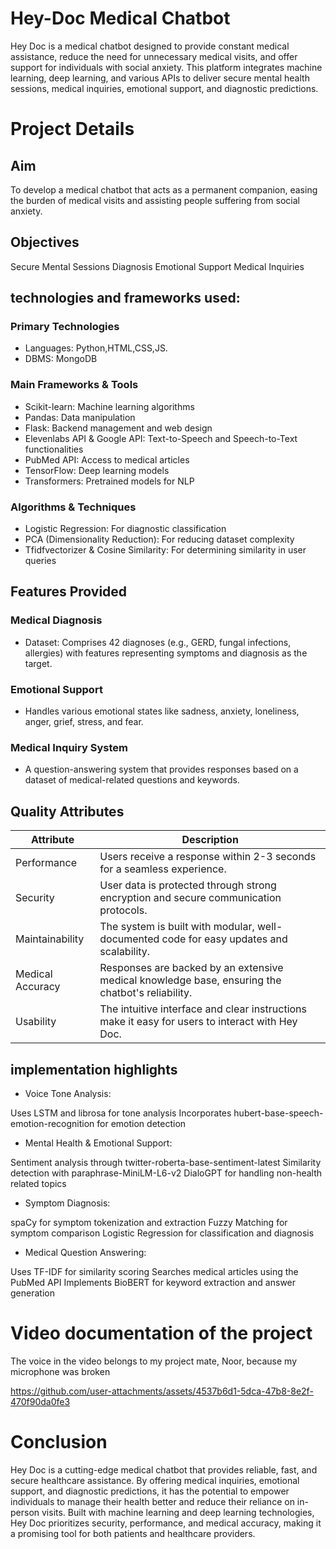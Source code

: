 # Hey-Doc Medical Chatbot

Hey Doc is a medical chatbot designed to provide constant medical assistance, reduce the need for unnecessary medical visits, and offer support for individuals with social anxiety. This platform integrates machine learning, deep learning, and various APIs to deliver secure mental health sessions, medical inquiries, emotional support, and diagnostic predictions.      
     
# Project Details 
## Aim   
To develop a medical chatbot that acts as a permanent companion, easing the burden of medical visits and assisting people suffering from social anxiety.
## Objectives
Secure Mental Sessions
Diagnosis
Emotional Support 
Medical Inquiries
 
## technologies and frameworks used:


### Primary Technologies
- Languages: Python,HTML,CSS,JS.
- DBMS: MongoDB
### Main Frameworks & Tools
- Scikit-learn: Machine learning algorithms
- Pandas: Data manipulation
- Flask: Backend management and web design
- Elevenlabs API & Google API: Text-to-Speech and Speech-to-Text functionalities
- PubMed API: Access to medical articles
- TensorFlow: Deep learning models
- Transformers: Pretrained models for NLP
### Algorithms & Techniques
- Logistic Regression: For diagnostic classification
- PCA (Dimensionality Reduction): For reducing dataset complexity
- Tfidfvectorizer & Cosine Similarity: For determining similarity in user queries


## Features Provided

### Medical Diagnosis
- Dataset: Comprises 42 diagnoses (e.g., GERD, fungal infections, allergies) with features representing symptoms and diagnosis as the target.
### Emotional Support
- Handles various emotional states like sadness, anxiety, loneliness, anger, grief, stress, and fear.
### Medical Inquiry System
- A question-answering system that provides responses based on a dataset of medical-related questions and keywords.




## Quality Attributes

|Attribute	| Description |
| -------------- | -------------- | 
|Performance	 | Users receive a response within 2-3 seconds for a seamless experience.|
|Security	| User data is protected through strong encryption and secure communication protocols.|
|Maintainability	| The system is built with modular, well-documented code for easy updates and scalability.|
|Medical Accuracy	| Responses are backed by an extensive medical knowledge base, ensuring the chatbot's reliability.|
|Usability	| The intuitive interface and clear instructions make it easy for users to interact with Hey Doc.|


 


## implementation highlights


- Voice Tone Analysis:

Uses LSTM and librosa for tone analysis
Incorporates hubert-base-speech-emotion-recognition for emotion detection

- Mental Health & Emotional Support:

Sentiment analysis through twitter-roberta-base-sentiment-latest
Similarity detection with paraphrase-MiniLM-L6-v2
DialoGPT for handling non-health related topics

- Symptom Diagnosis:

spaCy for symptom tokenization and extraction
Fuzzy Matching for symptom comparison
Logistic Regression for classification and diagnosis

- Medical Question Answering:

Uses TF-IDF for similarity scoring
Searches medical articles using the PubMed API
Implements BioBERT for keyword extraction and answer generation




# Video documentation of the project

The voice in the video belongs to my project mate, Noor, because my microphone was broken 

https://github.com/user-attachments/assets/4537b6d1-5dca-47b8-8e2f-470f90da0fe3

# Conclusion

Hey Doc is a cutting-edge medical chatbot that provides reliable, fast, and secure healthcare assistance. By offering medical inquiries, emotional support, and diagnostic predictions, it has the potential to empower individuals to manage their health better and reduce their reliance on in-person visits. Built with machine learning and deep learning technologies, Hey Doc prioritizes security, performance, and medical accuracy, making it a promising tool for both patients and healthcare providers.



